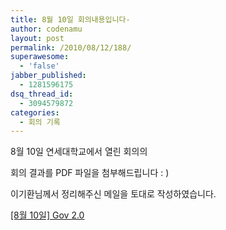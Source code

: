 ```yaml
---
title: 8월 10일 회의내용입니다-
author: codenamu
layout: post
permalink: /2010/08/12/188/
superawesome:
  - 'false'
jabber_published:
  - 1281596175
dsq_thread_id:
  - 3094579872
categories:
  - 회의 기록
---
```

8월 10일 연세대학교에서 열린 회의의

회의 결과를 PDF 파일을 첨부해드립니다 : )

이기환님께서 정리해주신 메일을 토대로 작성하였습니다.

[[8월 10일] Gov 2.0][1]

 [1]: http://codenamu.org/wp-content/uploads/2010/08/8ec9b94-10ec9dbc-gov-2-01.pdf